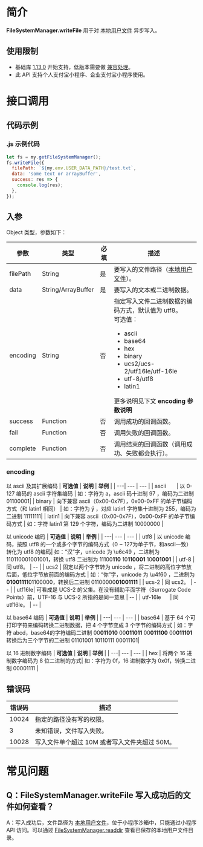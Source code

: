 # 简介

**FileSystemManager.writeFile** 用于对 [本地用户文件](https://opendocs.alipay.com/mini/03dt4s#%E6%9C%AC%E5%9C%B0%E7%94%A8%E6%88%B7%E6%96%87%E4%BB%B6) 异步写入。

## 使用限制

- 基础库 [1.13.0](https://opendocs.alipay.com/mini/framework/lib) 开始支持，低版本需要做 [兼容处理](https://opendocs.alipay.com/mini/framework/compatibility)。
- 此 API 支持个人支付宝小程序、企业支付宝小程序使用。

# 接口调用

## 代码示例

### .js 示例代码

```javascript
let fs = my.getFileSystemManager();
fs.writeFile({
  filePath: `${my.env.USER_DATA_PATH}/test.txt`,
  data: 'some text or arrayBuffer',
  success: res => {
    console.log(res);
  },
});
```

## 入参

Object 类型，参数如下：

| **参数** | **类型** | **必填** | **描述** |
| --- | --- | --- | --- |
| filePath | String | 是 | 要写入的文件路径（[本地用户文件](https://opendocs.alipay.com/mini/03dt4s#%E6%9C%AC%E5%9C%B0%E7%94%A8%E6%88%B7%E6%96%87%E4%BB%B6)）。 |
| data | String/ArrayBuffer | 是 | 要写入的文本或二进制数据。 |
| encoding | String | 否 | 指定写入文件二进制数据的编码方式，默认值为 utf8。<br />可选值：<ul><li>ascii</li><li>base64</li><li>hex</li><li>binary</li><li>ucs2/ucs-2/utf16le/utf-16le</li><li>utf-8/utf8</li><li>latin1</li></ul> 更多说明见下文 **encoding 参数说明**|
| success | Function | 否 | 调用成功的回调函数。 |
| fail | Function | 否 | 调用失败的回调函数。 |
| complete | Function | 否 | 调用结束的回调函数（调用成功、失败都会执行）。 |

### encoding

以 ascii 及其扩展编码
|  **可选值**  | **说明** | **举例** |
| ---| --- | --- |
| ascii <img width="20px"/> | 以 0-127 编码的 ascii 字符集编码 | 如：字符为 a，ascii 码十进制 97 ，编码为二进制 01100001|
| binary | 向下兼容 ascii（0x00-0x7F），0x00-0xFF 的单子节编码方式（和 latin1 相同） | 如：字符为 ÿ ，对应 latin1 字符集十进制为 255，编码为二进制 11111111|
| latin1 | 向下兼容 ascii（0x00-0x7F），0x00-0xFF 的单子节编码方式 | 如：字符 latin1 第 129 个字符，编码为二进制 10000000 |

以 unicode 编码
|  **可选值**  | **说明** | **举例** |
| ---| --- | --- |
| utf8 | 以 unicode 编码，按照 utf8 的一个或多个字节的编码方式（0 ~ 127为单子节，和ascii一致）转化为 utf8 的编码| 如：“汉”字，unicode 为 \u6c49 ，二进制为 110110001001001，转换 utf8 二进制为 11100<b>110</b> 10<b>110001</b> 10<b>001001</b> |
| utf-8 | 同 utf8。 | -- |
| ucs2 | 固定以两个字节转为 unicode ，将二进制的高位字节放后面，低位字节放前面的编码方式 | 如：“你”字，unicode 为 \u4f60 ，二进制为 <b>01001111</b>01100000，转换后二进制 01100000<b>01001111</b> |
| ucs-2 | 同 ucs2。 | -- |
| utf16le| 可看成是 UCS-2 的父集。在没有辅助平面字符（Surrogate Code Points）前，UTF-16 与 UCS-2 所指的是同一意思 | -- |
| utf-16le <img width="20px"/>| 同 utf16le。 | -- |

以 base64 编码
|  **可选值**  | **说明** | **举例** |
| ---| --- | --- |
| base64 | 基于 64 个可打印字符来编码转换二进制数据，把 4 个字节变成 3 个字节的编码方式 | 如：字符 abcd，base64的字符编码二进制 00<b>011010</b> 00<b>011011</b> 00<b>011100</b> 00<b>011101</b> 转换后为三个字节的二进制 01101001 10110111 00011101| 

以 16 进制数字编码
|  **可选值**  | **说明** | **举例** |
| ---| --- | --- |
| hex | 将两个 16 进制数字编码为 8 位二进制的方式| 如：字符为 0f，16 进制数字为 0x0f，转换二进制 00001111 |

## 错误码

| **错误码** | **描述**                                      |
| ---------- | --------------------------------------------- |
| 10024      | 指定的路径没有写的权限。                      |
| 3          | 未知错误，文件写入失败。                      |
| 10028      | 写入文件单个超过 10M 或者写入文件夹超过 50M。 |


# 常见问题
## Q：FileSystemManager.writeFile 写入成功后的文件如何查看？
A：写入成功后，文件路径为 [本地用户文件](https://opendocs.alipay.com/mini/03dt4s#%E6%9C%AC%E5%9C%B0%E7%94%A8%E6%88%B7%E6%96%87%E4%BB%B6)，位于小程序沙箱中，只能通过小程序 API 访问。可以通过 [FileSystemManager.readdir](https://opendocs.alipay.com/mini/api/0226oi) 查看已保存的本地用户文件目录。
